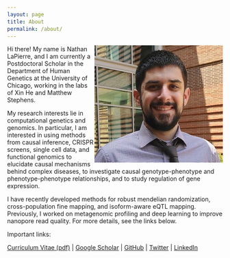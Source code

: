 ```yaml
---
layout: page
title: About
permalink: /about/
---
```


<p style="padding: 0px;"> <img style="float: right;" src="me.jpg"> </p> 

Hi there! My name is Nathan LaPierre, and I am currently a Postdoctoral Scholar in the Department of Human Genetics at the University of Chicago, working in the labs of Xin He and Matthew Stephens.

My research interests lie in computational genetics and genomics. In particular, I am interested in using methods from causal inference, CRISPR screens, single cell data, and functional genomics to elucidate causal mechanisms behind complex diseases, to investigate causal genotype-phenotype and phenotype-phenotype relationships, and to study regulation of gene expression.

I have recently developed methods for robust mendelian randomization, cross-population fine mapping, and isoform-aware eQTL mapping. Previously, I worked on metagenomic profiling and deep learning to improve nanopore read quality. For more details, see the links below.

Important links:

<a href="https://raw.githubusercontent.com/nlapier2/CV/master/CV.pdf">Curriculum Vitae (pdf)</a>
  |  <a href="https://scholar.google.com/citations?user=EVMceKUAAAAJ&hl=en">Google Scholar</a>
  |  <a href="https://github.com/nlapier2/">GitHub</a>
  |  <a href="https://www.twitter.com/nlapier2">Twitter</a>
  |  <a href="https://www.linkedin.com/in/nathan-lapierre-96665a98">LinkedIn</a>

